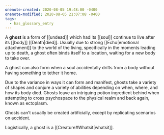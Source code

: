 ```yaml
---
onenote-created: 2020-08-05 19:48:00 -0400
onenote-modified: 2020-08-05 21:07:08 -0400
tags:
  - has_glossary_entry
---
```

A **ghost** is a form of [[undead]] which had its [[soul]] continue to live after its [[body]] [[Death|died]]. Usually due to strong [[Echo|emotional attachment]] to the world of the living, specifically in the moments leading up to death, a ghost often binds itself to a location, waiting for a new body to take over. 

A ghost can also form when a soul accidentally drifts from a body without having something to tether it home.

Due to the variance in ways it can form and manifest, ghosts take a variety of shapes and conjure a variety of abilities depending on when, where, and how its body died. Ghosts leave an intriguing potion ingredient behind when attempting to cross psychospace to the physical realm and back again, known as ectoplasm.

Ghosts can't usually be created artificially, except by replicating scenarios on accident.

Logistically, a ghost is a [[Creature#Whatsit|whatsit]].
